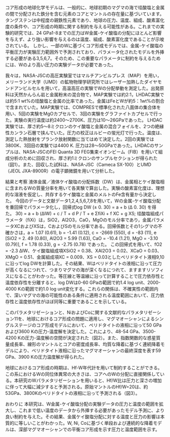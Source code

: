 

コア形成の地球化学モデルは、一般的に、地球初期のマグマの海で珪酸塩と金属の間で分配された鉄分を含む元素のコアとマントルの存在量に基づいています。タングステンは中程度の親鉄性元素であり、地球の圧力、温度、組成、酸素富化度の条件や、コア形成の時期に関する制約を与える可能性がある。これまでの実験的研究では、24 GPa1-8までの圧力はW金属-ケイ酸塩の分配にほとんど影響を与えず、より強い影響を与えるのは温度、組成、酸素富化度であることが示唆されている。
しかし、一部のWに基づくコア形成モデルでは、金属-ケイ酸塩の平衡圧力が実験圧力範囲外で予測されており、パラメータ化されたモデルを外挿する必要がある3,5,6,7。そのため、この重要なパラメータに制約を与えるためには、Wのより高い圧力の実験データが必要であった。

我々は，NASA-JSCの高圧実験室ではマルチアンビルプレス（MAP）を用い，メリーランド大学（UMD）の鉱物物理学研究所ではレーザー加熱したダイヤモンドアンビルセルを用いて，高温高圧の実験でWの分配挙動を測定した。出発原料は天然かんらん岩と金属粉末の混合物で，MAP実験では約2:1，LHDAC実験では約5:1 wt%の珪酸塩と金属の比率であった。金属はFeとWが約5：1wt%の割合で含まれていた。MAP実験では、COMPRESで標準化された八面体の集合体を用い、5回の実験をMgOカプセルで、3回の実験をグラファイトカプセルで行った。実験の実行温度は約2400～2700K、圧力は10～26GPaであった。
LHDAC実験では、厚さ約5～8ミクロンのケイ酸塩と金属の混合フォイルを、2つの絶縁性カンラン石層で挟んでいた。圧力の校正はルビーの蛍光灯で行った。温度は、測定した熱放射をプランク放射関数に当てはめて決定した。2回の実験では3800K、3回目の実験では4400
K. 圧力は28～50GPaであった。LHDACのサンプルは、NASA-JSCのFEI Quanta 3D FEG集束イオンビーム（FIB）を用いて組成分析のために回収され、厚さ約1ミクロンのサンプルセクションが得られた（図1）。また、回収した試料は、NASA-JSC（Cameca SX-100）とUMD（JEOL JXA-8900R）の電子顕微鏡を用いて分析した。

結果と考察 液体金属／液体ケイ酸塩の分配係数（DW）は、金属相とケイ酸塩相に含まれるWの質量分率を用いて各実験で算出した。実験の酸素富化度は、理想的な溶液を仮定し、共存するケイ酸塩と金属のメルトのFe含有量から決定した。
今回のデータと文献データ1,2,4,5,6,7,8を用いて，Wの金属-ケイ酸塩分配を重回帰でパラメータ化し，回帰式log DW (± 0. 30) = a + b (Δ 0. 30) を得た。 30) = a + b (ΔIW) + c / T + d P / T + e ΣfiXi + f XC + g XS; 珪酸塩組成パラメータ（fiXi）は，SiO2，Al2O3，CaO，MgOのモル分率であり，金属パラメータXCおよびXSは，CおよびSのモル分率である。回帰係数とその1シグマの不確かさは，a = 1.07 (0.61), b = -1.41 (0.12), c = -2669 (550), d = -83 (11), e [SiO2 = 2. 49 (0.80), Al2O3 = 5.99 (1.63), CaO = -10.4 (1.21), MgO = -3.10 (0.79)], f = 1.78 (0.33), g = -2.75 (0.78) であった。
この回帰式を用いて、fO2 = -2.3 ΔIW、ケイ酸塩組成項XSiO2 = 0.38、XAl2O3 = 0.02、XCaO = 0.03、XMgO = 0.51、金属組成項XC = 0.009、XS = 0.03としたペリドタイト液相9,10に沿ってlog DWを計算した。その結果、Wはペリドタイトの液相に沿って圧力が高くなるにつれて、つまりマグマの海が深くなるにつれて、ますますリソフィスになることがわかった。等圧線と等温線に沿って計算することで圧力依存性と温度依存性を分離すると、log DWは0-60 GPaの範囲で約1.4 log unit、2000-4000 Kの範囲で約1.0 log unit変化する。これらの関係は、不確実性の範囲内で、深いマグマの海の可能性のある条件に適用される温度範囲において、圧力依存性と温度依存性がほぼ同等に重要であることを示している。




このパラメタリゼーションと、NiおよびCoに関する文献的なパラメタリゼーション11を、地球におけるコア形成の問題に適用し、マグマオーシャンによるシングルステージのコア形成モデルにおいて、ペリドタイトの液相に沿って50 GPaおよび3600 Kの圧力-温度解を決定した。これにより、48-54 GPa、3500-4200 Kの圧力-温度解の空間が決定された（図2）。また、指数関数的な惑星質量成長率、線形のマントルとコアの密度成長率、均質な降着に基づく連続降着モデルにより、ペリドタイト液相に沿ったマグマオーシャンの最終深度を表す59 GPa、3900 Kの圧力温度解が得られた。

地球におけるコア形成の時期は、Hf-W年代計を用いて制約することができる。この系におけるWの同位体異常の大きさは、コアへのWの分配に直接関係している。本研究のWパラメタリゼーションを用いると、Hf/W比は圧力と深さの増加に伴って大幅に減少すると予測される。原始マントルのHf/W=20は、約53GPa、3800Kのペリドタイトの液相に沿って予測される（図3）。

おわりに 本研究は、W金属-ケイ酸塩分配の実験データの圧力と温度の範囲を拡大し、これまで低い温度のデータから外挿する必要があったモデル予測に、より良い制約を与えた。その結果、金属ケイ酸塩分配に対する温度と圧力の影響は本質的に等しいことがわかった。W, Ni, Coに基づく単段および連続的な降着モデルは、深部マグマオーシャンでの平衡コア形成を示す圧力と温度範囲を示す。